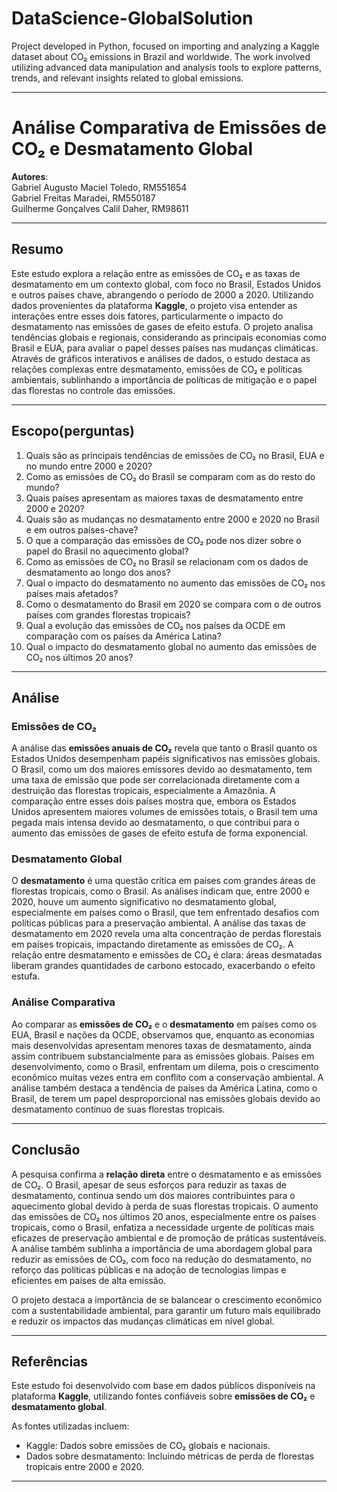 # DataScience-GlobalSolution
Project developed in Python, focused on importing and analyzing a Kaggle dataset about CO₂ emissions in Brazil and worldwide. The work involved utilizing advanced data manipulation and analysis tools to explore patterns, trends, and relevant insights related to global emissions.

---

# Análise Comparativa de Emissões de CO₂ e Desmatamento Global

**Autores**:  
Gabriel Augusto Maciel Toledo, RM551654  
Gabriel Freitas Maradei, RM550187  
Guilherme Gonçalves Calil Daher, RM98611

---





## Resumo 

Este estudo explora a relação entre as emissões de CO₂ e as taxas de desmatamento em um contexto global, com foco no Brasil, Estados Unidos e outros países chave, abrangendo o período de 2000 a 2020. Utilizando dados provenientes da plataforma **Kaggle**, o projeto visa entender as interações entre esses dois fatores, particularmente o impacto do desmatamento nas emissões de gases de efeito estufa. O projeto analisa tendências globais e regionais, considerando as principais economias como Brasil e EUA, para avaliar o papel desses países nas mudanças climáticas. Através de gráficos interativos e análises de dados, o estudo destaca as relações complexas entre desmatamento, emissões de CO₂ e políticas ambientais, sublinhando a importância de políticas de mitigação e o papel das florestas no controle das emissões.

---

## Escopo(perguntas)

1. Quais são as principais tendências de emissões de CO₂ no Brasil, EUA e no mundo entre 2000 e 2020?
2. Como as emissões de CO₂ do Brasil se comparam com as do resto do mundo?
3. Quais países apresentam as maiores taxas de desmatamento entre 2000 e 2020?
4. Quais são as mudanças no desmatamento entre 2000 e 2020 no Brasil e em outros países-chave?
5. O que a comparação das emissões de CO₂ pode nos dizer sobre o papel do Brasil no aquecimento global?
6. Como as emissões de CO₂ no Brasil se relacionam com os dados de desmatamento ao longo dos anos?
7. Qual o impacto do desmatamento no aumento das emissões de CO₂ nos países mais afetados?
8. Como o desmatamento do Brasil em 2020 se compara com o de outros países com grandes florestas tropicais?
9. Qual a evolução das emissões de CO₂ nos países da OCDE em comparação com os países da América Latina?
10. Qual o impacto do desmatamento global no aumento das emissões de CO₂ nos últimos 20 anos?

---

## Análise

### Emissões de CO₂

A análise das **emissões anuais de CO₂** revela que tanto o Brasil quanto os Estados Unidos desempenham papéis significativos nas emissões globais. O Brasil, como um dos maiores emissores devido ao desmatamento, tem uma taxa de emissão que pode ser correlacionada diretamente com a destruição das florestas tropicais, especialmente a Amazônia. A comparação entre esses dois países mostra que, embora os Estados Unidos apresentem maiores volumes de emissões totais, o Brasil tem uma pegada mais intensa devido ao desmatamento, o que contribui para o aumento das emissões de gases de efeito estufa de forma exponencial.

### Desmatamento Global

O **desmatamento** é uma questão crítica em países com grandes áreas de florestas tropicais, como o Brasil. As análises indicam que, entre 2000 e 2020, houve um aumento significativo no desmatamento global, especialmente em países como o Brasil, que tem enfrentado desafios com políticas públicas para a preservação ambiental. A análise das taxas de desmatamento em 2020 revela uma alta concentração de perdas florestais em países tropicais, impactando diretamente as emissões de CO₂. A relação entre desmatamento e emissões de CO₂ é clara: áreas desmatadas liberam grandes quantidades de carbono estocado, exacerbando o efeito estufa.

### Análise Comparativa

Ao comparar as **emissões de CO₂** e o **desmatamento** em países como os EUA, Brasil e nações da OCDE, observamos que, enquanto as economias mais desenvolvidas apresentam menores taxas de desmatamento, ainda assim contribuem substancialmente para as emissões globais. Países em desenvolvimento, como o Brasil, enfrentam um dilema, pois o crescimento econômico muitas vezes entra em conflito com a conservação ambiental. A análise também destaca a tendência de países da América Latina, como o Brasil, de terem um papel desproporcional nas emissões globais devido ao desmatamento contínuo de suas florestas tropicais.

---

## Conclusão

A pesquisa confirma a **relação direta** entre o desmatamento e as emissões de CO₂. O Brasil, apesar de seus esforços para reduzir as taxas de desmatamento, continua sendo um dos maiores contribuintes para o aquecimento global devido à perda de suas florestas tropicais. O aumento das emissões de CO₂ nos últimos 20 anos, especialmente entre os países tropicais, como o Brasil, enfatiza a necessidade urgente de políticas mais eficazes de preservação ambiental e de promoção de práticas sustentáveis. A análise também sublinha a importância de uma abordagem global para reduzir as emissões de CO₂, com foco na redução do desmatamento, no reforço das políticas públicas e na adoção de tecnologias limpas e eficientes em países de alta emissão.

O projeto destaca a importância de se balancear o crescimento econômico com a sustentabilidade ambiental, para garantir um futuro mais equilibrado e reduzir os impactos das mudanças climáticas em nível global.

---

## Referências

Este estudo foi desenvolvido com base em dados públicos disponíveis na plataforma **Kaggle**, utilizando fontes confiáveis sobre **emissões de CO₂** e **desmatamento global**.

As fontes utilizadas incluem:

- Kaggle: Dados sobre emissões de CO₂ globais e nacionais.
- Dados sobre desmatamento: Incluindo métricas de perda de florestas tropicais entre 2000 e 2020.

---



